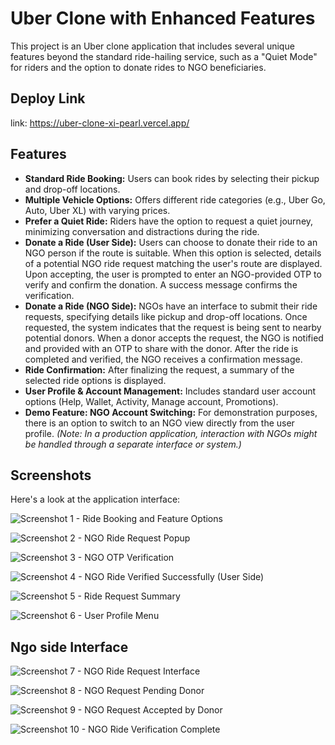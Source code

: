# Uber Clone with Enhanced Features

This project is an Uber clone application that includes several unique features beyond the standard ride-hailing service, such as a "Quiet Mode" for riders and the option to donate rides to NGO beneficiaries.

## Deploy Link

link: https://uber-clone-xi-pearl.vercel.app/

## Features

* **Standard Ride Booking:** Users can book rides by selecting their pickup and drop-off locations.
* **Multiple Vehicle Options:** Offers different ride categories (e.g., Uber Go, Auto, Uber XL) with varying prices.
* **Prefer a Quiet Ride:** Riders have the option to request a quiet journey, minimizing conversation and distractions during the ride.
* **Donate a Ride (User Side):** Users can choose to donate their ride to an NGO person if the route is suitable. When this option is selected, details of a potential NGO ride request matching the user's route are displayed. Upon accepting, the user is prompted to enter an NGO-provided OTP to verify and confirm the donation. A success message confirms the verification.
* **Donate a Ride (NGO Side):** NGOs have an interface to submit their ride requests, specifying details like pickup and drop-off locations. Once requested, the system indicates that the request is being sent to nearby potential donors. When a donor accepts the request, the NGO is notified and provided with an OTP to share with the donor. After the ride is completed and verified, the NGO receives a confirmation message.
* **Ride Confirmation:** After finalizing the request, a summary of the selected ride options is displayed.
* **User Profile & Account Management:** Includes standard user account options (Help, Wallet, Activity, Manage account, Promotions).
* **Demo Feature: NGO Account Switching:** For demonstration purposes, there is an option to switch to an NGO view directly from the user profile. *(Note: In a production application, interaction with NGOs might be handled through a separate interface or system.)*
  
## Screenshots

Here's a look at the application interface:

![Screenshot 1 - Ride Booking and Feature Options](ScreenShots/Screenshot%20(197).png)

![Screenshot 2 - NGO Ride Request Popup](ScreenShots/Screenshot%20(198).png)

![Screenshot 3 - NGO OTP Verification](ScreenShots/Screenshot%20(199).png)

![Screenshot 4 - NGO Ride Verified Successfully (User Side)](ScreenShots/Screenshot%20(200).png)

![Screenshot 5 - Ride Request Summary](ScreenShots/Screenshot%20(201).png)

![Screenshot 6 - User Profile Menu](ScreenShots/Screenshot%20(202).png)

## Ngo side Interface

![Screenshot 7 - NGO Ride Request Interface](ScreenShots/Screenshot%20(203).png)

![Screenshot 8 - NGO Request Pending Donor](ScreenShots/Screenshot%20(204).png)

![Screenshot 9 - NGO Request Accepted by Donor](ScreenShots/Screenshot%20(205).png)

![Screenshot 10 - NGO Ride Verification Complete](ScreenShots/Screenshot%20(206).png)
